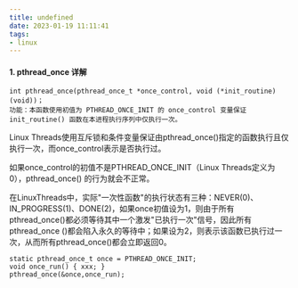 ```yaml
---
title: undefined
date: 2023-01-19 11:11:41
tags:
- linux
---
```


#### 1. pthread_once 详解

```
int pthread_once(pthread_once_t *once_control, void (*init_routine) (void))；
功能：本函数使用初值为 PTHREAD_ONCE_INIT 的 once_control 变量保证 init_routine() 函数在本进程执行序列中仅执行一次。
```

Linux Threads使用互斥锁和条件变量保证由pthread_once()指定的函数执行且仅执行一次，而once_control表示是否执行过。

如果once_control的初值不是PTHREAD_ONCE_INIT（Linux Threads定义为0），pthread_once() 的行为就会不正常。

在LinuxThreads中，实际"一次性函数"的执行状态有三种：NEVER(0)、IN_PROGRESS(1)、DONE(2)，如果once初值设为1，则由于所有pthread_once()都必须等待其中一个激发"已执行一次"信号，因此所有pthread_once ()都会陷入永久的等待中；如果设为2，则表示该函数已执行过一次，从而所有pthread_once()都会立即返回0。

```
static pthread_once_t once = PTHREAD_ONCE_INIT;
void once_run() { xxx; }
pthread_once(&once,once_run);
```

